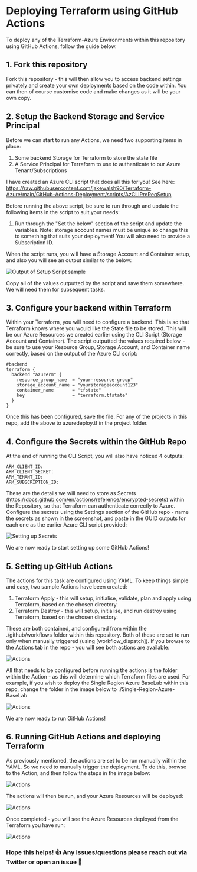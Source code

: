 # Deploying Terraform using GitHub Actions
To deploy any of the Terraform-Azure Environments within this repository using GitHub Actions, follow the guide below. 

## 1. Fork this repository

Fork this repository - this will then allow you to access backend settings privately and create your own deployments based on the code within. You can then of course customise code and make changes as it will be your own copy.  

## 2. Setup the Backend Storage and Service Principal

Before we can start to run any Actions, we need two supporting items in place:

1. Some backend Storage for Terraform to store the state file
2. A Service Principal for Terraform to use to authenticate to our Azure Tenant/Subscriptions

I have created an Azure CLI script that does all this for you! See here: https://raw.githubusercontent.com/jakewalsh90/Terraform-Azure/main/GitHub-Actions-Deployment/scripts/AzCLIPreReqSetup

Before running the above script, be sure to run through and update the following items in the script to suit your needs:

1. Run through the "Set the below" section of the script and update the variables. Note: storage account names must be unique so change this to something that suits your deployment! You will also need to provide a Subscription ID.

When the script runs, you will have a Storage Account and Container setup, and also you will see an output similar to the below:

![Output of Setup Script sample](https://raw.githubusercontent.com/jakewalsh90/Terraform-Azure/main/GitHub-Actions-Deployment/images/ScriptOutputSample.png)

Copy all of the values outputted by the script and save them somewhere. We will need them for subsequent tasks. 

## 3. Configure your backend within Terraform

Within your Terraform, you will need to configure a backend. This is so that Terraform knows where you would like the State file to be stored. This will be our Azure Resources we created earlier using the CLI Script (Storage Account and Container). The script outputted the values required below - be sure to use your Resource Group, Storage Account, and Container name correctly, based on the output of the Azure CLI script:

    #backend
    terraform {
      backend "azurerm" {
        resource_group_name  = "your-resource-group"
        storage_account_name = "yourstorageaccount123"
        container_name       = "tfstate"
        key                  = "terraform.tfstate"
      }
    }
    
Once this has been configured, save the file. For any of the projects in this repo, add the above to azuredeploy.tf in the project folder. 

## 4. Configure the Secrets within the GitHub Repo

At the end of running the CLI Script, you will also have noticed 4 outputs:

    ARM_CLIENT_ID: 
    ARM_CLIENT_SECRET: 
    ARM_TENANT_ID: 
    ARM_SUBSCRIPTION_ID:
    
These are the details we will need to store as Secrets (https://docs.github.com/en/actions/reference/encrypted-secrets) within the Repository, so that Terraform can authenticate correctly to Azure. Configure the secrets using the Settings section of the GitHub repo - name the secrets as shown in the screenshot, and paste in the GUID outputs for each one as the earlier Azure CLI script provided:

![Setting up Secrets](https://raw.githubusercontent.com/jakewalsh90/Terraform-Azure/main/GitHub-Actions-Deployment/images/GitHubSecrets.png)

We are now ready to start setting up some GitHub Actions!

## 5. Setting up GitHub Actions

The actions for this task are configured using YAML. To keep things simple and easy, two sample Actions have been created:

1. Terraform Apply - this will setup, initialise, validate, plan and apply using Terraform, based on the chosen directory. 
2. Terraform Destroy - this will setup, initialise, and run destroy using Terraform, based on the chosen directory.

These are both contained, and configured from within the ./github/workflows folder within this repository. Both of these are set to run only when manually triggered (using [workflow_dispatch]). If you browse to the Actions tab in the repo - you will see both actions are available:

![Actions](https://raw.githubusercontent.com/jakewalsh90/Terraform-Azure/main/GitHub-Actions-Deployment/images/Actions1.png)

All that needs to be configured before running the actions is the folder within the Action - as this will determine which Terraform files are used. For example, if you wish to deploy the Single Region Azure BaseLab within this repo, change the folder in the image below to ./Single-Region-Azure-BaseLab 

![Actions](https://raw.githubusercontent.com/jakewalsh90/Terraform-Azure/main/GitHub-Actions-Deployment/images/Actions2.png)

We are now ready to run GitHub Actions!

## 6. Running GitHub Actions and deploying Terraform

As previously mentioned, the actions are set to be run manually within the YAML. So we need to manually trigger the deployment. To do this, browse to the Action, and then follow the steps in the image below:

![Actions](https://raw.githubusercontent.com/jakewalsh90/Terraform-Azure/main/GitHub-Actions-Deployment/images/Actions3.png)

The actions will then be run, and your Azure Resources will be deployed:

![Actions](https://raw.githubusercontent.com/jakewalsh90/Terraform-Azure/main/GitHub-Actions-Deployment/images/Actions4.png)

Once completed - you will see the Azure Resources deployed from the Terraform you have run:

![Actions](https://raw.githubusercontent.com/jakewalsh90/Terraform-Azure/main/GitHub-Actions-Deployment/images/Actions5.png)

### Hope this helps! :thumbsup: Any issues/questions please reach out via Twitter or open an issue :satellite:

